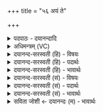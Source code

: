 +++
title = "५६ अयं ते"

+++
<details><summary>पदपाठः - दयानन्दादि</summary>

अ॒यम्। ते॒। योनिः॑। ऋ॒त्वियः॑। यतः॑। जा॒तः। अरो॑चथाः। तम्। जा॒नन्। अ॒ग्ने॒। आ। रो॒ह॒। अथ॑। नः॒। व॒र्ध॒य॒। र॒यिम्। ५६।
</details>

<details><summary>अधिमन्त्रम् (VC)</summary>

- अग्निर्देवता
- परमेष्ठी ऋषिः
- निचृदनुष्टुप्
- गान्धारः
</details>

<details><summary>दयानन्द-सरस्वती (हि) - विषयः</summary>

फिर वही विषय अगले मन्त्र में कहा है ॥
</details>

<details><summary>दयानन्द-सरस्वती (हि) - पदार्थः</summary>

पदार्थान्वयभाषाः -  हे (अग्ने) विद्वन् वा विदुषि ! (अयम्) यह (ते) तेरा (ऋत्वियः) ऋतु अर्थात् समय को प्राप्त हुआ (योनिः) घर है, (यतः) जिस विद्या के पठन-पाठन से (जातः) प्रसिद्ध हुआ वा हुई तू (अरोचथाः) प्रकाशित हो (तम्) उस को (जानन्) जानता वा जानती हुई (आ, रोह) धर्म पर आरूढ़ हो, (अथ) इसके पश्चात् (नः) हमारी (रयिम्) सम्पत्ति को (वर्धय) बढ़ाया कर ॥५६ ॥
</details>

<details><summary>दयानन्द-सरस्वती (हि) - भावार्थः</summary>

भावार्थभाषाः -  स्त्री-पुरुषों से विवाह में यह भी दूसरी प्रतिज्ञा करानी चाहिये कि जिस ब्रह्मचर्य और जिस विद्या के साथ तुम दोनों स्त्री-पुरुष कृतकृत्य होते हो, उस-उस को सदैव प्रचारित किया करो और पुरुषार्थ से धनादि पदार्थ को बढ़ा के उस को अच्छे मार्ग में खर्च किया करो। यह सब हेमन्त ऋतु का व्याख्यान पूरा हुआ ॥५६ ॥
</details>

<details><summary>दयानन्द-सरस्वती (सं) - विषयः</summary>

पुनस्तमेव विषयमाह ॥
</details>

<details><summary>दयानन्द-सरस्वती (सं) - पदार्थः</summary>

पदार्थान्वयभाषाः -  हे अग्ने ! योऽयं ते तव ऋत्वियो योनिरस्ति यतो जातो जाता त्वं चारोचथास्तं जानन् जानन्ति चारोहाथ, नो रयिं वर्धय ॥५६ ॥
</details>

<details><summary>दयानन्द-सरस्वती (सं) - भावार्थः</summary>

भावार्थभाषाः -  विवाहे स्त्रीपुरुषाभ्यामियमपि द्वितीया प्रतिज्ञा कारयितव्या। येन ब्रह्मचर्य्येण यया विद्यया च युवां स्त्रीपुरुषौ कृतकृत्यौ भवथस्तत्तां च सदैव प्रचारयतम्। पुरुषार्थेन धनादिकं च वर्धयित्वैतत् सन्मार्गे वीतम्। इत्येतत् सर्वं हेमन्तस्य ऋतोर्व्याख्यानं समाप्तम् ॥५६ ॥
</details>

<details><summary>सविता जोशी ← दयानन्दः (म) - भावार्थः</summary>

भावार्थभाषाः -  विवाहाच्या वेळी स्त्री-पुरुषांकडून ही दुसरी प्रतिज्ञा करवून घेतली पाहिजे की, ज्या ब्रह्मचर्य व विद्येमुळे तुम्ही स्त्री-पुरुष कृतकृत्य झाला आहात त्याचा सदैव प्रसार करा व पुरुषार्थाने धन वगैरे वाढवा व ते चांगल्या कामासाठी खर्च करा. येथे हेमंत ऋतूची व्याख्या पूर्ण झालेली आहे.
</details>